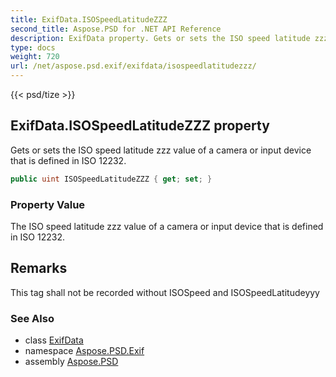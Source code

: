 ```yaml
---
title: ExifData.ISOSpeedLatitudeZZZ
second_title: Aspose.PSD for .NET API Reference
description: ExifData property. Gets or sets the ISO speed latitude zzz value of a camera or input device that is defined in ISO 12232
type: docs
weight: 720
url: /net/aspose.psd.exif/exifdata/isospeedlatitudezzz/
---
```

{{< psd/tize >}}
## ExifData.ISOSpeedLatitudeZZZ property

Gets or sets the ISO speed latitude zzz value of a camera or input device that is defined in ISO 12232.

```csharp
public uint ISOSpeedLatitudeZZZ { get; set; }
```

### Property Value

The ISO speed latitude zzz value of a camera or input device that is defined in ISO 12232.

## Remarks

This tag shall not be recorded without ISOSpeed and ISOSpeedLatitudeyyy

### See Also

* class [ExifData](../)
* namespace [Aspose.PSD.Exif](../../exifdata/)
* assembly [Aspose.PSD](../../../)


